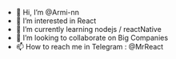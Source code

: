 - 👋 Hi, I’m @Armi-nn                  
- 👀 I’m interested in React                                
- 🌱 I’m currently learning nodejs / reactNative                                          
- 💞️ I’m looking to collaborate on Big Companies                                          
- 📫 How to reach me in Telegram : @MrReact                               
<!--- 
Armi-nn/Armi-nn is a ✨ special ✨ repository because its `README.md` (this file) appears on your GitHub profile.
You can click the Preview link to take a look at your changes.
--->
